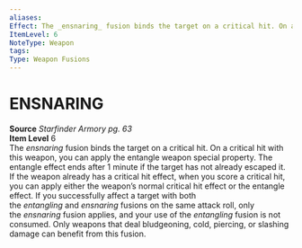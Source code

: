 ```yaml
---
aliases: 
Effect: The _ensnaring_ fusion binds the target on a critical hit. On a critical hit with this weapon, you can apply the entangle weapon special property. The entangle effect ends after 1 minute if the target has not already escaped it. If the weapon already has a critical hit effect, when you score a critical hit, you can apply either the weapon’s normal critical hit effect or the entangle effect. If you successfully affect a target with both the _entangling_ and _ensnaring_ fusions on the same attack roll, only the _ensnaring_ fusion applies, and your use of the _entangling_ fusion is not consumed. Only weapons that deal bludgeoning, cold, piercing, or slashing damage can benefit from this fusion.
ItemLevel: 6
NoteType: Weapon
tags: 
Type: Weapon Fusions
---
```

# ENSNARING
**Source** _Starfinder Armory pg. 63_  
**Item Level** 6  
The _ensnaring_ fusion binds the target on a critical hit. On a critical hit with this weapon, you can apply the entangle weapon special property. The entangle effect ends after 1 minute if the target has not already escaped it. If the weapon already has a critical hit effect, when you score a critical hit, you can apply either the weapon’s normal critical hit effect or the entangle effect. If you successfully affect a target with both the _entangling_ and _ensnaring_ fusions on the same attack roll, only the _ensnaring_ fusion applies, and your use of the _entangling_ fusion is not consumed. Only weapons that deal bludgeoning, cold, piercing, or slashing damage can benefit from this fusion.